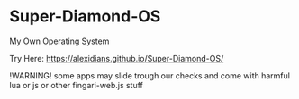# Super-Diamond-OS
My Own Operating System

Try Here: https://alexidians.github.io/Super-Diamond-OS/

!WARNING! some apps may slide trough our checks and come with harmful lua or js or other fingari-web.js stuff
